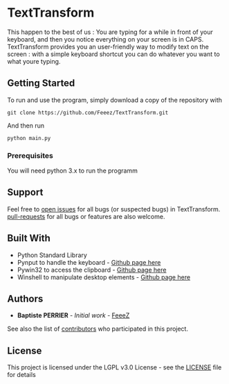 #   TextTransform

This happen to the best of us : You are typing for a while in front of your keyboard, and then you notice everything on your screen is in CAPS. TextTransform provides you an user-friendly way to modify text on the screen : with a simple keyboard shortcut you can do whatever you want to what youre typing.

## Getting Started

To run and use the program, simply download a copy of the repository with 
 ```
 git clone https://github.com/Feeez/TextTransform.git
 ```
 And then run
 ```
 python main.py
 ```

### Prerequisites

You will need python 3.x to run the programm

## Support

Feel free to [open issues](https://github.com/Feeez/TextTransform/issues) for
all bugs (or suspected bugs) in TextTransform. [pull-requests](https://github.com/Feeez/TextTransform/pulls)
for all bugs or features are also welcome.

## Built With

* Python Standard Library
* Pynput to handle the keyboard - [Github page here](https://github.com/moses-palmer/pynput "pynput")
* Pywin32 to access the clipboard - [Github page here](https://github.com/mhammond/pywin32 "pywin32") 
* Winshell to manipulate desktop elements - [Github page here](https://github.com/tjguk/winshell "winshell")

## Authors

* **Baptiste PERRIER** - *Initial work* - [FeeeZ](https://github.com/FeeeZ)

See also the list of [contributors](https://github.com/Feeez/TextTransform/graphs/contributors) who participated in this project.

## License

This project is licensed under the LGPL v3.0 License - see the [LICENSE](LICENSE) file for details
